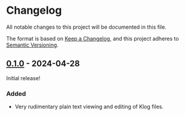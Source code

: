 # Changelog

All notable changes to this project will be documented in this file.

The format is based on [Keep a Changelog](https://keepachangelog.com/en/1.1.0/),
and this project adheres to
[Semantic Versioning](https://semver.org/spec/v2.0.0.html).

## [0.1.0] - 2024-04-28

Initial release!

### Added

- Very rudimentary plain text viewing and editing of Klog files.

[0.1.0]: https://github.com/ovyerus/obsidian-klog/releases/tag/0.1.0
